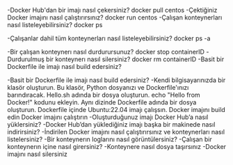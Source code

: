 -Docker Hub'dan bir imajı nasıl çekersiniz?
docker pull centos 
-Çektiğiniz Docker imajını nasıl çalıştırırsınız?
docker run centos
-Çalışan konteynerları nasıl listeleyebilirsiniz?
docker ps 

-Çalışanlar dahil tüm konteynerları nasıl listeleyebilirsiniz?
docker ps -a 

-Bir çalışan konteynerı nasıl durdurursunuz?
docker stop containerID
-Durdurulmuş bir konteynerı nasıl silersiniz?
docker rm containerID
-Basit bir Dockerfile ile imajı nasıl build edersiniz?


-Basit bir Dockerfile ile imajı nasıl build edersiniz?
-Kendi bilgisayarınızda bir klasör oluşturun. Bu klasör, Python dosyanızı ve Dockerfile'ınızı barındıracak.
Hello.sh adında bir dosya oluşturun.
echo "Hello from Docker!" kodunu ekleyin.
Aynı dizinde Dockerfile adında bir dosya oluşturun.
Dockerfile içinde Ubuntu:22.04 imajı çalışsın.
Docker imajını build edin
Docker imajını çalıştırın
-Oluşturduğunuz imajı Docker Hub’a nasıl yüklersiniz?
-Docker Hub’dan yüklediğiniz imajı başka bir makinede nasıl indirirsiniz?
-İndirilen Docker imajını nasıl çalıştırırsınız ve konteynerları nasıl listelersiniz?
-Bir konteynerın loglarını nasıl görüntülersiniz?
-Çalışan bir konteynerın içine nasıl girersiniz?
-Konteynere nasıl dosya taşırsınız
-Docker imajını nasıl silersiniz
